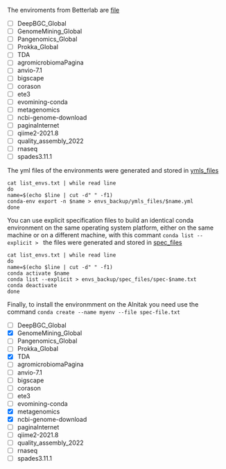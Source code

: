 The enviroments from Betterlab are [file](/envs_backup/list_envs.txt)

- [ ] DeepBGC_Global
- [ ] GenomeMining_Global
- [ ] Pangenomics_Global
- [ ] Prokka_Global
- [ ] TDA
- [ ] agromicrobiomaPagina
- [ ] anvio-7.1
- [ ] bigscape
- [ ] corason
- [ ] ete3
- [ ] evomining-conda
- [ ] metagenomics
- [ ] ncbi-genome-download
- [ ] paginaInternet
- [ ] qiime2-2021.8
- [ ] quality_assembly_2022
- [ ] rnaseq
- [ ] spades3.11.1

The yml files of the environments were generated and stored in [ymls_files](https://github.com/nselem/ccm-bioinfomatica-lab/tree/main/envs_backup/ymls_files)

~~~
cat list_envs.txt | while read line
do
name=$(echo $line | cut -d" " -f1)
conda-env export -n $name > envs_backup/ymls_files/$name.yml
done 
~~~
You can use explicit specification files to build an identical conda environment on the same operating system platform, either on the same machine or on a different machine, with this commant `conda list --explicit > ` the files were generated and stored in [spec_files](https://github.com/nselem/ccm-bioinfomatica-lab/tree/main/envs_backup/spec_files)

~~~
cat list_envs.txt | while read line
do
name=$(echo $line | cut -d" " -f1)
conda activate $name
conda list --explicit > envs_backup/spec_files/spec-$name.txt
conda deactivate
done 
~~~

Finally, to install the environmment on the Alnitak you need use the command `conda create --name myenv --file spec-file.txt`
- [ ] DeepBGC_Global
- [X] GenomeMining_Global
- [ ] Pangenomics_Global
- [ ] Prokka_Global
- [X] TDA
- [ ] agromicrobiomaPagina
- [ ] anvio-7.1
- [ ] bigscape
- [ ] corason
- [ ] ete3
- [ ] evomining-conda
- [X] metagenomics
- [X] ncbi-genome-download
- [ ] paginaInternet
- [ ] qiime2-2021.8
- [ ] quality_assembly_2022
- [ ] rnaseq
- [ ] spades3.11.1